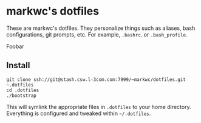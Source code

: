 markwc's dotfiles
===============

These are markwc's dotfiles. They personalize things such as aliases, bash
configurations, git prompts, etc. For example, `.bashrc`. or `.bash_profile`.

Foobar

Install
-------

    git clone ssh://git@stash.csw.l-3com.com:7999/~markwc/dotfiles.git ~.dotfiles
    cd .dotfiles
    ./bootstrap

This will symlink the appropriate files in `.dotfiles` to your home directory.
Everything is configured and tweaked within `~/.dotfiles`.
